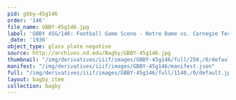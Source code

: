 ```yaml
---
pid: gbby-45g146
order: '146'
file_name: GBBY-45g146.jpg
label: 'GBBY 45G/146: Football Game Scene - Notre Dame vs. Carnegie Tech - 1936'
_date: '1936'
object_type: glass plate negative
source: http://archives.nd.edu/Bagby/GBBY-45g146.jpg
thumbnail: "/img/derivatives/iiif/images/GBBY-45g146/full/250,/0/default.jpg"
manifest: "/img/derivatives/iiif/images/GBBY-45g146/manifest.json"
full: "/img/derivatives/iiif/images/GBBY-45g146/full/1140,/0/default.jpg"
layout: bagby_item
collection: bagby
---
```

